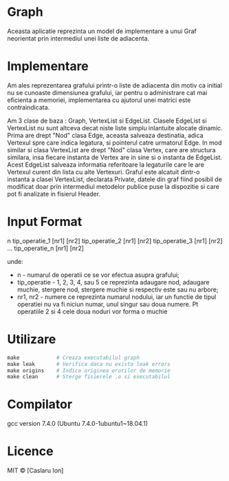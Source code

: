 # Graph

Aceasta aplicatie reprezinta un model de implementare a unui Graf neorientat prin intermediul unei liste de adiacenta. 

# Implementare
Am ales reprezentarea grafului printr-o liste de adiacenta din motiv ca initial nu se cunoaste dimensiunea grafului, iar pentru o 
administrare cat mai eficienta a memoriei, implementarea cu ajutorul unei matrici este contraindicata.

Am 3 clase de baza : Graph, VertexList si EdgeList. Clasele EdgeList si VertexList nu sunt altceva decat niste liste simplu inlantuite alocate dinamic. Prima are drept "Nod" clasa Edge, aceasta salveaza destinatia, adica Vertexul spre care indica legatura, si pointerul catre urmatorul Edge. In mod similar si clasa VertexList are drept "Nod" clasa Vertex, care are structura similara, insa fiecare instanta de Vertex are in sine si o instanta de EdgeList. Acest EdgeList salveaza informatia referitoare la legaturile care le are Vertexul curent din lista cu alte Vertexuri.
Graful este alcatuit dintr-o instanta a clasei VertexList, declarata Private, datele din graf fiind posibil de modificat doar prin intermediul metodelor publice puse la dispozitie si care pot fi analizate in fisierul Header. 

# Input Format
n
tip_operatie_1 [nr1] [nr2]
tip_operatie_2 [nr1] [nr2]
tip_operatie_3 [nr1] [nr2]
...
tip_operatie_n [nr1] [nr2]

unde:
- n - numarul de operatii ce se vor efectua asupra grafului;
- tip_operatie - 1, 2, 3, 4, sau 5 ce reprezinta adaugare nod, adaugare muchie,
stergere nod, stergere muchie si respectiv este sau nu arbore;
- nr1, nr2 - numere ce reprezinta numarul nodului, iar un functie de tipul operatiei
nu va fi niciun numar, unul singur sau doua numere. Pt operatiile 2 si 4 cele doua noduri vor forma o muchie

# Utilizare
```python
make            # Creaza executabilul graph
make leak       # Verifica daca nu exista leak errors
make origins    # Indica originea erorilor de memorie
make clean      # Sterge fisierele .o si executabilul
```

# Compilator
gcc version 7.4.0 (Ubuntu 7.4.0-1ubuntu1~18.04.1)

# Licence
MIT © [Caslaru Ion]